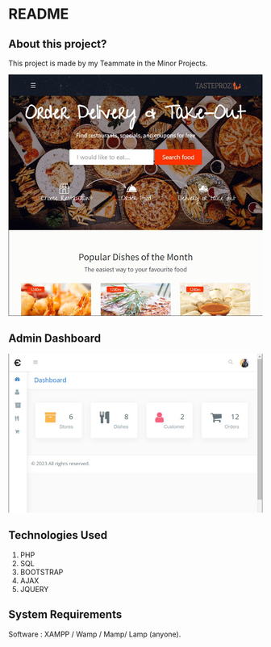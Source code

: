# README

## About this project?

This project is made by my Teammate in the Minor Projects.

![Front view](.gitbook/assets/page1.jpg)
## Admin Dashboard
![Backend view](.gitbook/assets/page2.jpg)

## Technologies Used

1. PHP
2. SQL
3. BOOTSTRAP 
4. AJAX
5. JQUERY

## System Requirements

Software : XAMPP / Wamp / Mamp/ Lamp \(anyone\).

